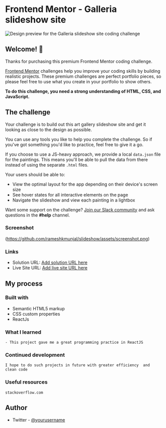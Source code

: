 # Frontend Mentor - Galleria slideshow site

![Design preview for the Galleria slideshow site coding challenge](./preview.jpg)

## Welcome! 👋

Thanks for purchasing this premium Frontend Mentor coding challenge.

[Frontend Mentor](https://www.frontendmentor.io) challenges help you improve your coding skills by building realistic projects. These premium challenges are perfect portfolio pieces, so please feel free to use what you create in your portfolio to show others.

**To do this challenge, you need a strong understanding of HTML, CSS, and JavaScript.**

## The challenge

Your challenge is to build out this art gallery slideshow site and get it looking as close to the design as possible.

You can use any tools you like to help you complete the challenge. So if you've got something you'd like to practice, feel free to give it a go.

If you choose to use a JS-heavy approach, we provide a local `data.json` file for the paintings. This means you'll be able to pull the data from there instead of using the separate `.html` files.

Your users should be able to:

- View the optimal layout for the app depending on their device's screen size
- See hover states for all interactive elements on the page
- Navigate the slideshow and view each painting in a lightbox

Want some support on the challenge? [Join our Slack community](https://www.frontendmentor.io/slack) and ask questions in the **#help** channel.

### Screenshot

(https://github.com/rameshkmunjal/slideshow/assets/screenshot.png)


### Links

- Solution URL: [Add solution URL here](https://github.com/rameshkmunjal/slideshow)
- Live Site URL: [Add live site URL here](https://rameshkmunjal.github.io/slideshow/)

## My process

### Built with

- Semantic HTML5 markup
- CSS custom properties
- ReactJs

### What I learned
    - This project gave me a great programming practice in ReactJS

### Continued development

    I hope to do such projects in future with greater efficiency  and clean code


### Useful resources
    stackoverflow.com

## Author

- Twitter - [@yourusername](https://www.twitter.com/tech_munjal)

